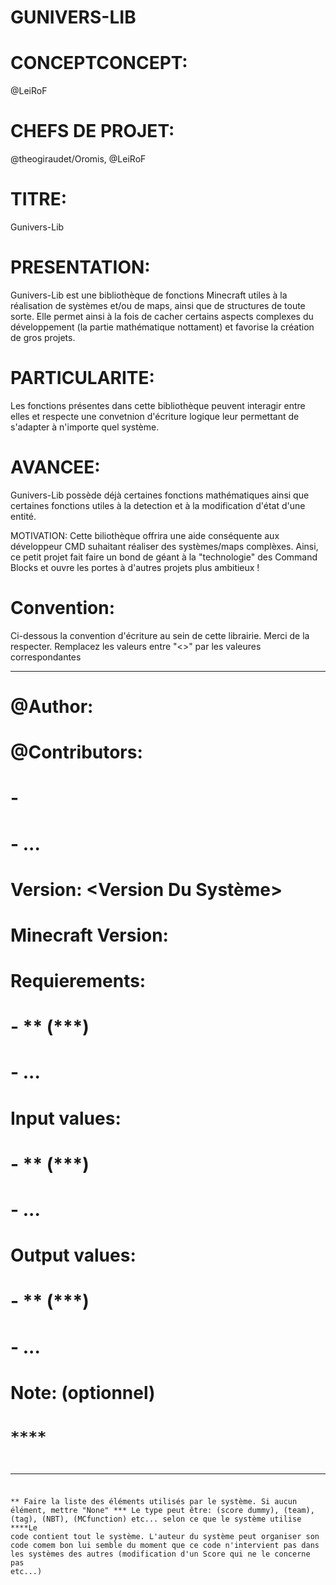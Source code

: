 # GUNIVERS-LIB

# CONCEPTCONCEPT:
@LeiRoF

# CHEFS DE PROJET:
@theogiraudet/Oromis, @LeiRoF

# TITRE:
Gunivers-Lib

# PRESENTATION:
Gunivers-Lib est une bibliothèque de fonctions Minecraft utiles à la réalisation de systèmes et/ou de maps, ainsi que de structures de toute sorte. Elle permet ainsi à la fois de cacher certains aspects complexes du développement (la partie mathématique nottament) et favorise la création de gros projets.

# PARTICULARITE:
Les fonctions présentes dans cette bibliothèque  peuvent interagir entre elles et respecte une convetnion d'écriture logique leur permettant de s'adapter à n'importe quel système.

# AVANCEE:
Gunivers-Lib possède déjà certaines fonctions mathématiques ainsi que certaines fonctions utiles à la detection et à la modification d'état d'une entité.

MOTIVATION: Cette biliothèque offrira une aide conséquente aux développeur CMD suhaitant réaliser des systèmes/maps complèxes. Ainsi, ce petit projet fait faire un bond de géant à la "technologie" des Command Blocks et ouvre les portes à d'autres projets plus ambitieux ! 

# Convention:
Ci-dessous la convention d'écriture au sein de cette librairie. Merci de la respecter.
Remplacez les valeurs entre "<>" par les valeures correspondantes
___________________________________________________________________________________________________


# <Nom Du Systeme>
# @Author: <Name>
# @Contributors:
# - <Name>
# - ...

# Version: <Version Du Système>
# Minecraft Version: <Version Du Jeu>

# Requierements:
# - <Name>** (<Type>***)
# - ...

# Input values:
# - <Name>** (<Type>***)
# - ...

# Output values:
# - <Name>** (<Type>***)
# - ...

# Note: <Note> (optionnel)

# <Code>****

___________________________________________________________________________________________________

** Faire la liste des éléments utilisés par le système. Si aucun élément, mettre "None"
*** Le type peut être: (score dummy), (team), (tag), (NBT), (MCfunction) etc... selon ce que le système utilise
****Le code contient tout le système. L'auteur du système peut organiser son code comem bon lui semble du moment que ce code n'intervient pas dans les systèmes des autres (modification d'un Score qui ne le concerne pas etc...)
